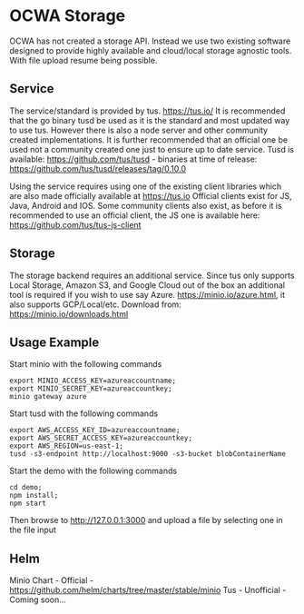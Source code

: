 # OCWA Storage

OCWA has not created a storage API. Instead we use two existing software designed to provide highly available and
cloud/local storage agnostic tools. With file upload resume being possible.

## Service
The service/standard is provided by tus. https://tus.io/ It is recommended that the go binary tusd be used as it is the
standard and most updated way to use tus. However there is also a node server and other community created implementations.
It is further recommended that an official one be used not a community created one just to ensure up to date service. 
Tusd is available: https://github.com/tus/tusd - binaries at time of release: https://github.com/tus/tusd/releases/tag/0.10.0

Using the service requires using one of the existing client libraries which are also made officially available at https://tus.io
Official clients exist for JS, Java, Android and IOS. Some community clients also exist, as before it is recommended to use an
official client, the JS one is available here: https://github.com/tus/tus-js-client

## Storage
The storage backend requires an additional service. Since tus only supports Local Storage, Amazon S3, and Google Cloud out of the box
an additional tool is required if you wish to use say Azure. https://minio.io/azure.html, it also supports GCP/Local/etc.
Download from: https://minio.io/downloads.html

## Usage Example
Start minio with the following commands
```
export MINIO_ACCESS_KEY=azureaccountname;
export MINIO_SECRET_KEY=azureaccountkey;
minio gateway azure        
```

Start tusd with the following commands
```
export AWS_ACCESS_KEY_ID=azureaccountname;
export AWS_SECRET_ACCESS_KEY=azureaccountkey;
export AWS_REGION=us-east-1;
tusd -s3-endpoint http://localhost:9000 -s3-bucket blobContainerName
```

Start the demo with the following commands
```
cd demo;
npm install;
npm start
```

Then browse to http://127.0.0.1:3000 and upload a file by selecting one in the file input

## Helm
Minio Chart - Official - https://github.com/helm/charts/tree/master/stable/minio
Tus - Unofficial - Coming soon...